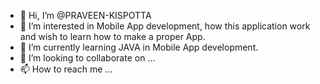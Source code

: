 - 👋 Hi, I’m @PRAVEEN-KISPOTTA
- 👀 I’m interested in Mobile App development, how this application work and wish to learn how to make a proper App.
- 🌱 I’m currently learning JAVA in Mobile App development.
- 💞️ I’m looking to collaborate on ...
- 📫 How to reach me ...

<!---
PRAVEEN-KISPOTTA/PRAVEEN-KISPOTTA is a ✨ special ✨ repository because its `README.md` (this file) appears on your GitHub profile.
You can click the Preview link to take a look at your changes.
--->

